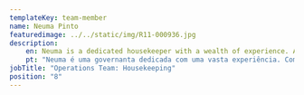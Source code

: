 ```yaml
---
templateKey: team-member
name: Neuma Pinto
featuredimage: ../../static/img/R11-000936.jpg
description: 
    en: Neuma is a dedicated housekeeper with a wealth of experience. As a native Brazilian, she brings passion and determination to the team. Her motto is "No Problem!" Always smiling and cheerful, Neuma is a valued and loyal member of the Housekeeping team.
    pt: "Neuma é uma governanta dedicada com uma vasta experiência. Como brasileira nativa, ela traz paixão e determinação para o time. Seu lema é "Sem problemas!" Sempre sorridente e alegre, Neuma é um membro valioso e leal da equipe de Housekeeping."
jobTitle: "Operations Team: Housekeeping"
position: "8"
---
```


